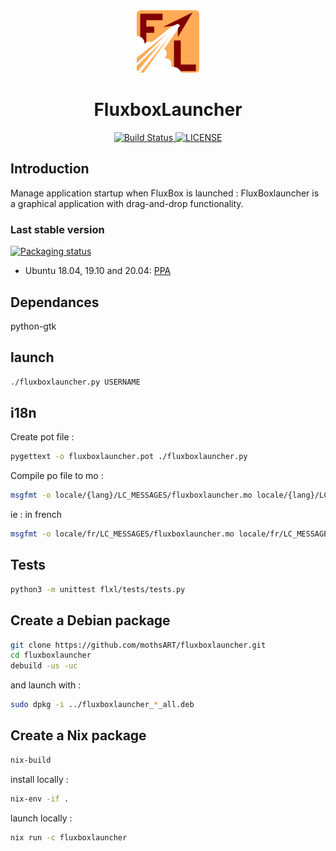 <div align="center">
    <img src="./ressources/logo.svg" alt="Fluxboxlauncher logo" width="100"/>
    <h1>FluxboxLauncher</h1>
    <p>
        <a href="https://travis-ci.org/mothsART/fluxboxlauncher" rel="nofollow">
            <img src="https://camo.githubusercontent.com/9c74f5bdefbed698c50cee9a07474ef105307713/68747470733a2f2f7472617669732d63692e6f72672f6d6f7468734152542f666c7578626f786c61756e636865722e706e673f6272616e63683d6d6173746572" alt="Build Status" data-canonical-src="https://travis-ci.org/mothsART/fluxboxlauncher.png?branch=master" style="max-width:100%;">
        </a>
        <a href="/mothsART/fluxboxlauncher/blob/master/LICENSE">
            <img src="https://camo.githubusercontent.com/6def34e1aa4e2e9e81448c8a57cf3e09d8af28cf/68747470733a2f2f696d672e736869656c64732e696f2f62616467652f6c6963656e73652d4253442d626c75652e737667" alt="LICENSE" data-canonical-src="https://img.shields.io/badge/license-BSD-blue.svg" style="max-width:100%;">
        </a>
    </p>
</div>

## Introduction

Manage application startup when FluxBox is launched :
FluxBoxlauncher is a graphical application with drag-and-drop functionality.

### Last stable version

[![Packaging status](https://repology.org/badge/vertical-allrepos/fluxboxlauncher.svg)](https://repology.org/project/fluxboxlauncher/versions)

- Ubuntu 18.04, 19.10 and 20.04: [PPA](https://launchpad.net/~jerem-ferry/+archive/ubuntu/fluxbox)

## Dependances

python-gtk

## launch

```sh
./fluxboxlauncher.py USERNAME
```

## i18n

Create pot file :

```sh
pygettext -o fluxboxlauncher.pot ./fluxboxlauncher.py
```

Compile po file to mo :

```sh
msgfmt -o locale/{lang}/LC_MESSAGES/fluxboxlauncher.mo locale/{lang}/LC_MESSAGES/fluxboxlauncher.po
```

ie : in french

```sh
msgfmt -o locale/fr/LC_MESSAGES/fluxboxlauncher.mo locale/fr/LC_MESSAGES/fluxboxlauncher.po
```

## Tests

```sh
python3 -m unittest flxl/tests/tests.py
```

## Create a Debian package

```sh
git clone https://github.com/mothsART/fluxboxlauncher.git
cd fluxboxlauncher
debuild -us -uc
```

and launch with :

```sh
sudo dpkg -i ../fluxboxlauncher_*_all.deb
```

## Create a Nix package

```sh
nix-build
```

install locally :

```sh
nix-env -if .
```

launch locally :

```sh
nix run -c fluxboxlauncher
```
